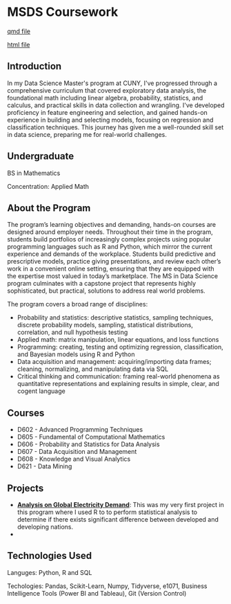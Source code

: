 # MSDS Coursework

[qmd file](https://github.com/NickAMC/NickAMC.github.io/blob/main/authoring.qmd)

[html file](https://github.com/NickAMC/NickAMC.github.io/blob/main/authoring.html)

## Introduction 

In my Data Science Master's program at CUNY, I've progressed through a comprehensive curriculum that covered exploratory data analysis, the foundational math including linear algebra, probability, statistics, and calculus, and practical skills in data collection and wrangling. I've developed proficiency in feature engineering and selection, and gained hands-on experience in building and selecting models, focusing on regression and classification techniques. This journey has given me a well-rounded skill set in data science, preparing me for real-world challenges.

## Undergraduate

BS in Mathematics 

Concentration: Applied Math

## About the Program

The program’s learning objectives and demanding, hands-on courses are designed around employer needs. Throughout their time in the program, students build portfolios of increasingly complex projects using popular programming languages such as R and Python, which mirror the current experience and demands of the workplace. Students build predictive and prescriptive models, practice giving presentations, and review each other’s work in a convenient online setting, ensuring that they are equipped with the expertise most valued in today’s marketplace. The MS in Data Science program culminates with a capstone project that represents highly sophisticated, but practical, solutions to address real world problems.

The program covers a broad range of disciplines:  

* Probability and statistics: descriptive statistics, sampling techniques, discrete probability models, sampling, statistical distributions, correlation, and null hypothesis testing 
* Applied math: matrix manipulation, linear equations, and loss functions 
* Programming: creating, testing and optimizing regression, classification, and Bayesian models using R and Python 
* Data acquisition and management: acquiring/importing data frames; cleaning, normalizing, and manipulating data via SQL 
* Critical thinking and communication: framing real-world phenomena as quantitative representations and explaining results in simple, clear, and cogent language

## Courses

* D602 - Advanced Programming Techniques
* D605 - Fundamental of Computational Mathematics
* D606 - Probability and Statistics for Data Analysis
* D607 - Data Acquisition and Management
* D608 - Knowledge and Visual Analytics
* D621 - Data Mining


## Projects

- **[Analysis on Global Electricity Demand]([link-to-project](https://rpubs.com/nick_clim04/1039314))**:
  This was my very first project in this program where I used R to to perform statistical analysis to determine if there exists significant difference between developed and developing nations.
- 

## Technologies Used

Languges: Python, R and SQL

Techologies: Pandas, Scikit-Learn, Numpy, Tidyverse, e1071, Business Intelligence Tools (Power BI and Tableau), Git (Version Control)

